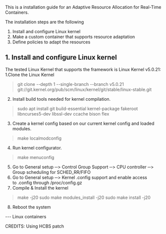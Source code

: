 
This is a installation guide for an Adaptive Resource Allocation for Real-Time Containers.

The installation steps are the following
1. Install and configure Linux kernel
2. Make a custom container that supports resource adaptation
3. Define policies to adapt the resources



## 1. Install and configure Linux kernel 
The tested Linux Kernel that supports the framework is Linux Kernel v5.0.21:
1.Clone the Linux Kernel 
> git clone --depth 1 --single-branch --branch v5.0.21 git://git.kernel.org/pub/scm/linux/kernel/git/stable/linux-stable.git
2. Install build tools needed for kernel compilation. 
> sudo apt install git build-essential kernel-package fakeroot libncurses5-dev libssl-dev ccache bison flex
3. Create a kernel config based on our current kernel config and loaded modules.
> make localmodconfig
4. Run kernel configurator.
> make menuconfig
5. Go to General setup ─> Control Group Support ─> CPU controller ─> Group scheduling for SCHED_RR/FIFO
6. Go to General setup ─> Kernel .config support and enable access to .config through /proc/config.gz
7. Compile & Install the kernel
> make -j20
> sudo make modules_install -j20
> sudo make install -j20
8. Reboot the system


--- Linux containers



CREDITS:
Using HCBS patch 

